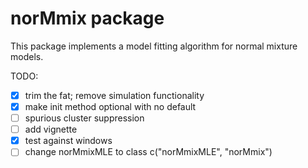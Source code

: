 norMmix package
=====

This package implements a model fitting algorithm for normal mixture models.

TODO:
- [X] trim the fat; remove simulation functionality
- [X] make init method optional with no default
- [ ] spurious cluster suppression
- [ ] add vignette
- [X] test against windows
- [ ] change norMmixMLE to class c("norMmixMLE", "norMmix")

